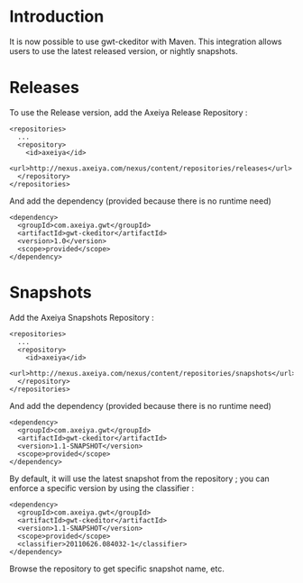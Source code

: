# Introduction #
It is now possible to use gwt-ckeditor with Maven. This integration allows users to use the latest released version, or nightly snapshots.


# Releases #

To use the Release version, add the Axeiya Release Repository :
```
<repositories>
  ...
  <repository>
    <id>axeiya</id>
    <url>http://nexus.axeiya.com/nexus/content/repositories/releases</url>
  </repository>
</repositories>
```
And add the dependency (provided because there is no runtime need)
```
<dependency>
  <groupId>com.axeiya.gwt</groupId>
  <artifactId>gwt-ckeditor</artifactId>
  <version>1.0</version>
  <scope>provided</scope>
</dependency>
```
# Snapshots #

Add the Axeiya Snapshots Repository :
```
<repositories>
  ...
  <repository>
    <id>axeiya</id>
    <url>http://nexus.axeiya.com/nexus/content/repositories/snapshots</url>
  </repository>
</repositories>
```
And add the dependency (provided because there is no runtime need)
```
<dependency>
  <groupId>com.axeiya.gwt</groupId>
  <artifactId>gwt-ckeditor</artifactId>
  <version>1.1-SNAPSHOT</version>
  <scope>provided</scope>
</dependency>
```
By default, it will use the latest snapshot from the repository ; you can enforce a specific version by using the classifier :
```
<dependency>
  <groupId>com.axeiya.gwt</groupId>
  <artifactId>gwt-ckeditor</artifactId>
  <version>1.1-SNAPSHOT</version>
  <scope>provided</scope>
  <classifier>20110626.084032-1</classifier>
</dependency>
```
Browse the repository to get specific snapshot name, etc.